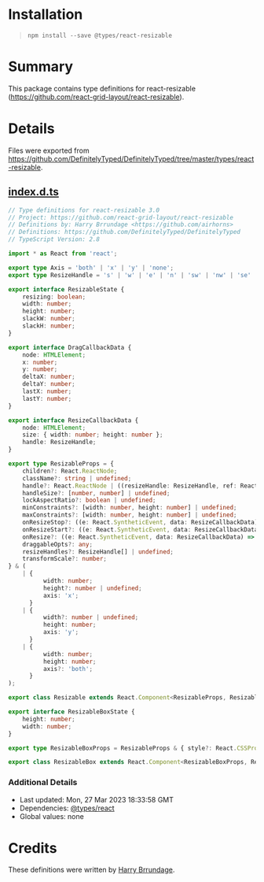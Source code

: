 # Installation
> `npm install --save @types/react-resizable`

# Summary
This package contains type definitions for react-resizable (https://github.com/react-grid-layout/react-resizable).

# Details
Files were exported from https://github.com/DefinitelyTyped/DefinitelyTyped/tree/master/types/react-resizable.
## [index.d.ts](https://github.com/DefinitelyTyped/DefinitelyTyped/tree/master/types/react-resizable/index.d.ts)
````ts
// Type definitions for react-resizable 3.0
// Project: https://github.com/react-grid-layout/react-resizable
// Definitions by: Harry Brrundage <https://github.com/airhorns>
// Definitions: https://github.com/DefinitelyTyped/DefinitelyTyped
// TypeScript Version: 2.8

import * as React from 'react';

export type Axis = 'both' | 'x' | 'y' | 'none';
export type ResizeHandle = 's' | 'w' | 'e' | 'n' | 'sw' | 'nw' | 'se' | 'ne';

export interface ResizableState {
    resizing: boolean;
    width: number;
    height: number;
    slackW: number;
    slackH: number;
}

export interface DragCallbackData {
    node: HTMLElement;
    x: number;
    y: number;
    deltaX: number;
    deltaY: number;
    lastX: number;
    lastY: number;
}

export interface ResizeCallbackData {
    node: HTMLElement;
    size: { width: number; height: number };
    handle: ResizeHandle;
}

export type ResizableProps = {
    children?: React.ReactNode;
    className?: string | undefined;
    handle?: React.ReactNode | ((resizeHandle: ResizeHandle, ref: React.RefObject<any>) => React.ReactNode) | undefined;
    handleSize?: [number, number] | undefined;
    lockAspectRatio?: boolean | undefined;
    minConstraints?: [width: number, height: number] | undefined;
    maxConstraints?: [width: number, height: number] | undefined;
    onResizeStop?: ((e: React.SyntheticEvent, data: ResizeCallbackData) => any) | undefined;
    onResizeStart?: ((e: React.SyntheticEvent, data: ResizeCallbackData) => any) | undefined;
    onResize?: ((e: React.SyntheticEvent, data: ResizeCallbackData) => any) | undefined;
    draggableOpts?: any;
    resizeHandles?: ResizeHandle[] | undefined;
    transformScale?: number;
} & (
    | {
          width: number;
          height?: number | undefined;
          axis: 'x';
      }
    | {
          width?: number | undefined;
          height: number;
          axis: 'y';
      }
    | {
          width: number;
          height: number;
          axis?: 'both';
      }
);

export class Resizable extends React.Component<ResizableProps, ResizableState> {}

export interface ResizableBoxState {
    height: number;
    width: number;
}

export type ResizableBoxProps = ResizableProps & { style?: React.CSSProperties };

export class ResizableBox extends React.Component<ResizableBoxProps, ResizableBoxState> {}

````

### Additional Details
 * Last updated: Mon, 27 Mar 2023 18:33:58 GMT
 * Dependencies: [@types/react](https://npmjs.com/package/@types/react)
 * Global values: none

# Credits
These definitions were written by [Harry Brrundage](https://github.com/airhorns).
